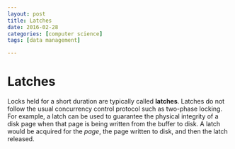 ```yaml
---
layout: post
title: Latches
date: 2016-02-28
categories: [computer science]
tags: [data management]

---
```


# Latches

Locks held for a short duration are typically called **latches**. Latches do not follow the usual concurrency control protocol such as two-phase locking. For example, a latch can be used to guarantee the physical integrity of a disk page when that page is being written from the buffer to disk. A latch would be acquired for the *page*, the page written to disk, and then the latch released.